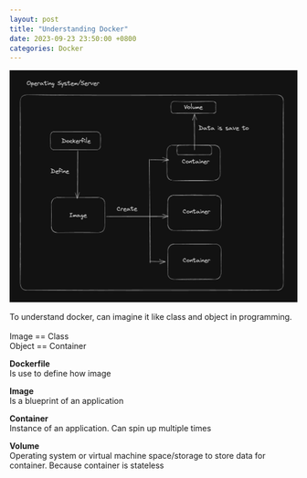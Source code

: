 ```yaml
---
layout: post
title: "Understanding Docker"
date: 2023-09-23 23:50:00 +0800
categories: Docker
---
```


![understanding docker](/assets/images/understanding_docker.png)

To understand docker, can imagine it like class and object in programming.
<br/>
<br/>
Image == Class
<br/>
Object == Container

**Dockerfile**
<br/>
Is use to define how image
<br/>

**Image**
<br/>
Is a blueprint of an application
<br/>

**Container**
<br/>
Instance of an application. Can spin up multiple times
<br/>

**Volume**
<br/>
Operating system or virtual machine space/storage to store data for container. Because container is stateless
<br/>